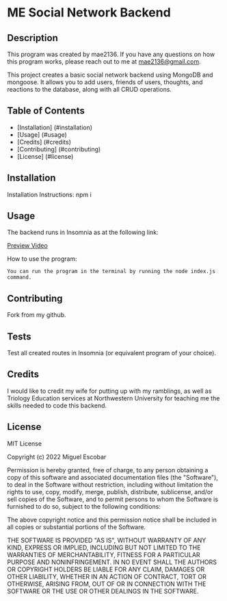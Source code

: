
# ME Social Network Backend
## Description
  
This program was created by mae2136. If you have any questions on how this program works, please reach out to me at mae2136@gmail.com.

This project creates a basic social network backend using MongoDB and mongoose. It allows you to add users, friends of users, thoughts, and reactions to the database, along with all CRUD operations.
  
## Table of Contents
  
- [Installation] (#installation)
- [Usage] (#usage)
- [Credits] (#credits)
- [Contributing] (#contributing)
- [License] (#license)
  
## Installation
  
Installation Instructions: npm i
  
## Usage
  
The backend runs in Insomnia as at the following link: 
  
[Preview Video](https://drive.google.com/file/d/1HQ3PtgN57xH-GctW0-o4b4WVYWj4aqs7/view)
  
How to use the program:
```
You can run the program in the terminal by running the node index.js command.
```
      
## Contributing
  
Fork from my github.
  
## Tests
  
Test all created routes in Insomnia (or equivalent program of your choice).

## Credits
  
I would like to credit my wife for putting up with my ramblings, as well as Triology Education services at Northwestern University for teaching me the skills needed to code this backend.
## License
  
MIT License

Copyright (c) 2022 Miguel Escobar

Permission is hereby granted, free of charge, to any person obtaining a copy
of this software and associated documentation files (the "Software"), to deal
in the Software without restriction, including without limitation the rights
to use, copy, modify, merge, publish, distribute, sublicense, and/or sell
copies of the Software, and to permit persons to whom the Software is
furnished to do so, subject to the following conditions:

The above copyright notice and this permission notice shall be included in all
copies or substantial portions of the Software.

THE SOFTWARE IS PROVIDED "AS IS", WITHOUT WARRANTY OF ANY KIND, EXPRESS OR
IMPLIED, INCLUDING BUT NOT LIMITED TO THE WARRANTIES OF MERCHANTABILITY,
FITNESS FOR A PARTICULAR PURPOSE AND NONINFRINGEMENT. IN NO EVENT SHALL THE
AUTHORS OR COPYRIGHT HOLDERS BE LIABLE FOR ANY CLAIM, DAMAGES OR OTHER
LIABILITY, WHETHER IN AN ACTION OF CONTRACT, TORT OR OTHERWISE, ARISING FROM,
OUT OF OR IN CONNECTION WITH THE SOFTWARE OR THE USE OR OTHER DEALINGS IN THE
SOFTWARE.
